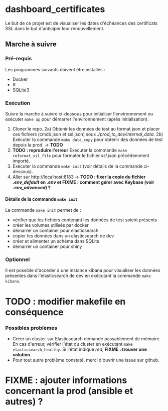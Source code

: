 # dashboard_certificates

Le but de ce projet est de visualiser les dates d'échéances des certificats SSL dans le but d'anticiper leur renouvellement.

## Marche à suivre

### Pré-requis

Les programmes suivants doivent être installés :

- Docker
- R
- SQLite3

### Exécution

Suivre la marche à suivre ci-dessous pour initialiser l'environnement ou exécuter `make up` pour démarrer l'environnement (après initialisation).

1) Cloner le repo.
2a) Obtenir les données de test au format json et placer ces fichiers (cmdb.json et ssl.json) sous *./prod_to_dev/internal_data*.
2b) Exécuter la commande `make data_copy` pour obtenir des données de test depuis la prod. -> **TODO**
3) **TODO : reproduire l'erreur** Exécuter la commande `make reformat_ssl_file` pour formater le fichier *ssl.json* précédemment importé.
4) Exécuter la commande `make init` (voir détails de la commande ci-dessous).
5) Aller sur http://localhost:8183 -> **TODO : fixer la copie du fichier *.env_default* en *.env* et FIXME : comment gérer avec Keybase (voir *.env_advanced*) ?**

#### Détails de la commande `make init`

La commande `make init` permet de :
- vérifier que les fichiers contenant les données de test soient présents
- créer les volumes utilisés par docker
- démarrer un container pour elasticsearch
- copier les données dans un elasticsearch de dev
- créer et alimenter un schéma dans SQLite
- démarrer un container pour shiny

### Optionnel

Il est possible d'accéder à une instance kibana pour visualiser les données présentes dans l'elasticsearch de dev en exécutant la commande `make kibana`.

# TODO : modifier makefile en conséquence

### Possibles problèmes

- Créer un cluster sur Elasticsearch demande passablement de mémoire. En cas d'erreur, vérifier l'état du cluster en exécutant `make elasticsearch_healthy`. Si l'état indique *red*, **FIXME : trouver une solution**.
- Pour tout autre problème constaté, merci d'ouvrir une issue sur github.

# FIXME : ajouter informations concernant la prod (ansible et autres) ?

